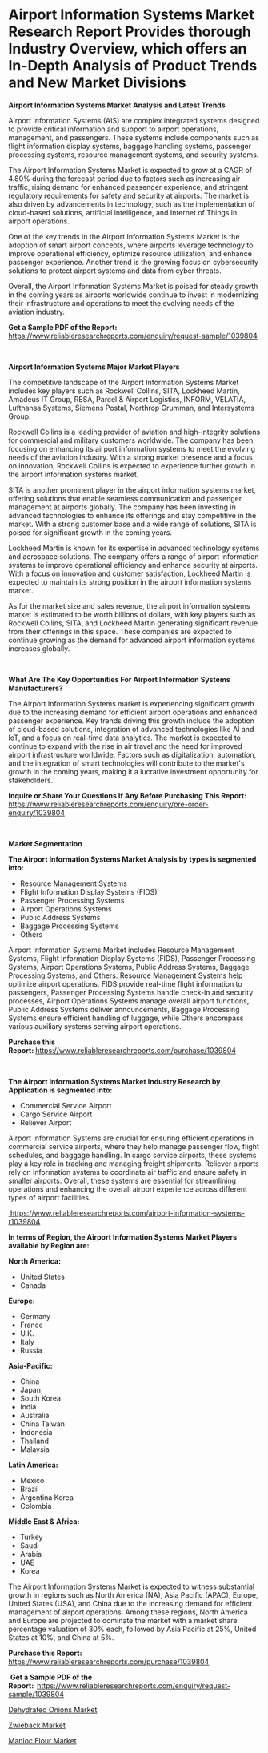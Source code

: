 <p><h1>Airport Information Systems Market Research Report Provides thorough Industry Overview, which offers an In-Depth Analysis of Product Trends and New Market Divisions</h1></p><p><strong>Airport Information Systems Market Analysis and Latest Trends</strong></p>
<p><p>Airport Information Systems (AIS) are complex integrated systems designed to provide critical information and support to airport operations, management, and passengers. These systems include components such as flight information display systems, baggage handling systems, passenger processing systems, resource management systems, and security systems.</p><p>The Airport Information Systems Market is expected to grow at a CAGR of 4.80% during the forecast period due to factors such as increasing air traffic, rising demand for enhanced passenger experience, and stringent regulatory requirements for safety and security at airports. The market is also driven by advancements in technology, such as the implementation of cloud-based solutions, artificial intelligence, and Internet of Things in airport operations.</p><p>One of the key trends in the Airport Information Systems Market is the adoption of smart airport concepts, where airports leverage technology to improve operational efficiency, optimize resource utilization, and enhance passenger experience. Another trend is the growing focus on cybersecurity solutions to protect airport systems and data from cyber threats.</p><p>Overall, the Airport Information Systems Market is poised for steady growth in the coming years as airports worldwide continue to invest in modernizing their infrastructure and operations to meet the evolving needs of the aviation industry.</p></p>
<p><strong>Get a Sample PDF of the Report:&nbsp;</strong> <a href="https://www.reliableresearchreports.com/enquiry/request-sample/1039804">https://www.reliableresearchreports.com/enquiry/request-sample/1039804</a></p>
<p>&nbsp;</p>
<p><strong>Airport Information Systems Major Market Players</strong></p>
<p><p>The competitive landscape of the Airport Information Systems Market includes key players such as Rockwell Collins, SITA, Lockheed Martin, Amadeus IT Group, RESA, Parcel & Airport Logistics, INFORM, VELATIA, Lufthansa Systems, Siemens Postal, Northrop Grumman, and Intersystems Group.</p><p>Rockwell Collins is a leading provider of aviation and high-integrity solutions for commercial and military customers worldwide. The company has been focusing on enhancing its airport information systems to meet the evolving needs of the aviation industry. With a strong market presence and a focus on innovation, Rockwell Collins is expected to experience further growth in the airport information systems market.</p><p>SITA is another prominent player in the airport information systems market, offering solutions that enable seamless communication and passenger management at airports globally. The company has been investing in advanced technologies to enhance its offerings and stay competitive in the market. With a strong customer base and a wide range of solutions, SITA is poised for significant growth in the coming years.</p><p>Lockheed Martin is known for its expertise in advanced technology systems and aerospace solutions. The company offers a range of airport information systems to improve operational efficiency and enhance security at airports. With a focus on innovation and customer satisfaction, Lockheed Martin is expected to maintain its strong position in the airport information systems market.</p><p>As for the market size and sales revenue, the airport information systems market is estimated to be worth billions of dollars, with key players such as Rockwell Collins, SITA, and Lockheed Martin generating significant revenue from their offerings in this space. These companies are expected to continue growing as the demand for advanced airport information systems increases globally.</p></p>
<p>&nbsp;</p>
<p><strong>What Are The Key Opportunities For Airport Information Systems Manufacturers?</strong></p>
<p><p>The Airport Information Systems market is experiencing significant growth due to the increasing demand for efficient airport operations and enhanced passenger experience. Key trends driving this growth include the adoption of cloud-based solutions, integration of advanced technologies like AI and IoT, and a focus on real-time data analytics. The market is expected to continue to expand with the rise in air travel and the need for improved airport infrastructure worldwide. Factors such as digitalization, automation, and the integration of smart technologies will contribute to the market's growth in the coming years, making it a lucrative investment opportunity for stakeholders.</p></p>
<p><strong>Inquire or Share Your Questions If Any Before Purchasing This Report:</strong> <a href="https://www.reliableresearchreports.com/enquiry/pre-order-enquiry/1039804">https://www.reliableresearchreports.com/enquiry/pre-order-enquiry/1039804</a></p>
<p>&nbsp;</p>
<p><strong>Market Segmentation</strong></p>
<p><strong>The Airport Information Systems Market Analysis by types is segmented into:</strong></p>
<p><ul><li>Resource Management Systems</li><li>Flight Information Display Systems (FIDS)</li><li>Passenger Processing Systems</li><li>Airport Operations Systems</li><li>Public Address Systems</li><li>Baggage Processing Systems</li><li>Others</li></ul></p>
<p><p>Airport Information Systems Market includes Resource Management Systems, Flight Information Display Systems (FIDS), Passenger Processing Systems, Airport Operations Systems, Public Address Systems, Baggage Processing Systems, and Others. Resource Management Systems help optimize airport operations, FIDS provide real-time flight information to passengers, Passenger Processing Systems handle check-in and security processes, Airport Operations Systems manage overall airport functions, Public Address Systems deliver announcements, Baggage Processing Systems ensure efficient handling of luggage, while Others encompass various auxiliary systems serving airport operations.</p></p>
<p><strong>Purchase this Report:&nbsp;</strong><a href="https://www.reliableresearchreports.com/purchase/1039804">https://www.reliableresearchreports.com/purchase/1039804</a></p>
<p>&nbsp;</p>
<p><strong>The Airport Information Systems Market Industry Research by Application is segmented into:</strong></p>
<p><ul><li>Commercial Service Airport</li><li>Cargo Service Airport</li><li>Reliever Airport</li></ul></p>
<p><p>Airport Information Systems are crucial for ensuring efficient operations in commercial service airports, where they help manage passenger flow, flight schedules, and baggage handling. In cargo service airports, these systems play a key role in tracking and managing freight shipments. Reliever airports rely on information systems to coordinate air traffic and ensure safety in smaller airports. Overall, these systems are essential for streamlining operations and enhancing the overall airport experience across different types of airport facilities.</p></p>
<p><a href="https://www.reliableresearchreports.com/airport-information-systems-r1039804">&nbsp;https://www.reliableresearchreports.com/airport-information-systems-r1039804</a></p>
<p><strong>In terms of Region, the Airport Information Systems Market Players available by Region are:</strong></p>
<p>
    <p> <strong> North America: </strong>
        <ul>
            <li>United States</li>
            <li>Canada</li>
        </ul>
        </p> 
    <p> <strong> Europe: </strong>
        <ul>
            <li>Germany</li>
            <li>France</li>
            <li>U.K.</li>
            <li>Italy</li>
            <li>Russia</li>
        </ul>
        </p> 
    <p> <strong> Asia-Pacific: </strong>
        <ul>
            <li>China</li>
            <li>Japan</li>
            <li>South Korea</li>
            <li>India</li>
            <li>Australia</li>
            <li>China Taiwan</li>
            <li>Indonesia</li>
            <li>Thailand</li>
            <li>Malaysia</li>
        </ul>
        </p> 
    <p> <strong> Latin America: </strong>
        <ul>
            <li>Mexico</li>
            <li>Brazil</li>
            <li>Argentina Korea</li>
            <li>Colombia</li>
        </ul>
        </p> 
    <p> <strong> Middle East & Africa: </strong>
        <ul>
            <li>Turkey</li>
            <li>Saudi</li>
            <li>Arabia</li>
            <li>UAE</li>
            <li>Korea</li>
        </ul>
    </p>
    </p>
<p><p>The Airport Information Systems Market is expected to witness substantial growth in regions such as North America (NA), Asia Pacific (APAC), Europe, United States (USA), and China due to the increasing demand for efficient management of airport operations. Among these regions, North America and Europe are projected to dominate the market with a market share percentage valuation of 30% each, followed by Asia Pacific at 25%, United States at 10%, and China at 5%.</p></p>
<p><strong>Purchase this Report: </strong><a href="https://www.reliableresearchreports.com/purchase/1039804">https://www.reliableresearchreports.com/purchase/1039804</a></p>
<p>&nbsp;<strong>Get a Sample PDF of the Report:&nbsp;&nbsp;</strong><a href="https://www.reliableresearchreports.com/enquiry/request-sample/1039804">https://www.reliableresearchreports.com/enquiry/request-sample/1039804</a></p>
<p><strong></strong></p>
<p><p><a href="https://medium.com/@dovansangxd/dehydrated-onions-market-global-market-share-and-ranking-overall-sales-and-demand-forecast-2024-8b8f74dfe9f6">Dehydrated Onions Market</a></p><p><a href="https://medium.com/@pelloscooterist_44143/zwieback-market-forecast-global-market-trends-and-analysis-from-2024-to-2031-covered-in-189-pages-48435e17448a">Zwieback Market</a></p><p><a href="https://medium.com/@michellegbleau0620/manioc-flour-market-a-global-and-regional-analysis-focus-on-end-user-product-and-region-70bc398fc888">Manioc Flour Market</a></p></p>
